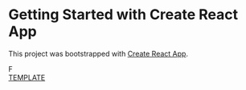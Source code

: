 # Getting Started with Create React App

This project was bootstrapped with [Create React App](https://github.com/facebook/create-react-app).
  
F  
[TEMPLATE](https://www.figma.com/file/DkKYwHyQ8ApHFio2mwtNOn/%D0%A2-%D0%9B-%D0%9A.%D0%A0%D0%A4)

